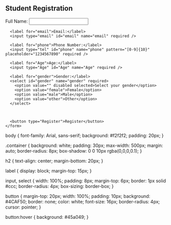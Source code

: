 <!DOCTYPE html>
<html lang="en">
<head>
  <meta charset="UTF-8" />
  <meta name="viewport" content="width=device-width, initial-scale=1" />
  <title>Student Registration Form</title>
  <link rel="stylesheet" href="styles.css" />
</head>
<body>
  <div class="container">
    <h2>Student Registration </h2>
    <form action="#" method="POST">
      <label for="Full Name">Full Name:</label>
      <input type="name" id="name" name="name" required />

      <label for="email">Email:</label>
      <input type="email" id="email" name="email" required />

      <label for="phone">Phone Number:</label>
      <input type="tel" id="phone" name="phone" pattern="[0-9]{10}" placeholder="1234567890" required />

      <label for="Age">Age:</label>
      <input type="Age" id="Age" name="Age" required />

      <label for="gender">Gender:</label>
      <select id="gender" name="gender" required>
        <option value="" disabled selected>Select your gender</option>
        <option value="female">Female</option>
        <option value="male">Male</option>
        <option value="other">Other</option>
      </select>

      

      <button type="Register">Register</button>
    </form>
  </div>
</body>
</html>


body {
  font-family: Arial, sans-serif;
  background: #f2f2f2;
  padding: 20px;
}

.container {
  background: white;
  padding: 30px;
  max-width: 500px;
  margin: auto;
  border-radius: 8px;
  box-shadow: 0 0 10px rgba(0,0,0,0.1);
}

h2 {
  text-align: center;
  margin-bottom: 20px;
}

label {
  display: block;
  margin-top: 15px;
}

input, select {
  width: 100%;
  padding: 8px;
  margin-top: 6px;
  border: 1px solid #ccc;
  border-radius: 4px;
  box-sizing: border-box;
}

button {
  margin-top: 20px;
  width: 100%;
  padding: 10px;
  background: #4CAF50;
  border: none;
  color: white;
  font-size: 16px;
  border-radius: 4px;
  cursor: pointer;
}

button:hover {
  background: #45a049;
}

